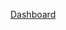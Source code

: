 [Dashboard](https://public.tableau.com/views/E-CommerceFunnelInsightsDashboard/E-CommerceFunnelInsightsConversionDrop-OffDiagnostics?:language=en-US&:sid=&:redirect=auth&:display_count=n&:origin=viz_share_link)